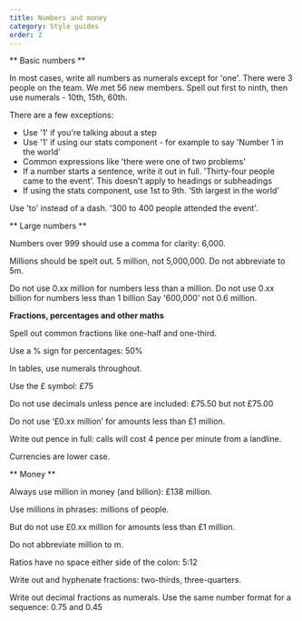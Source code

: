```yaml
---
title: Numbers and money
category: Style guides
order: 2
---
```


** Basic numbers ** 

In most cases, write all numbers as numerals except for 'one'. There were 3 people on the team. We met 56 new members. 
Spell out first to ninth, then use numerals - 10th, 15th, 60th. 

There are a few exceptions:
* Use '1' if you're talking about a step
* Use '1' if using our stats component - for example to say 'Number 1 in the world' 
* Common expressions like 'there were one of two problems'
* If a number starts a sentence, write it out in full. 'Thirty-four people came to the event'. This doesn't apply to headings or subheadings
* If using the stats component, use 1st to 9th. '5th largest in the world'

Use 'to' instead of a dash. '300 to 400 people attended the event'.

** Large numbers **

Numbers over 999 should use a comma for clarity: 6,000. 

Millions should be spelt out. 5 million, not 5,000,000. Do not abbreviate to 5m.

Do not use 0.xx million for numbers less than a million. Do not use 0.xx billion for numbers less than 1 billion
Say '600,000' not 0.6 million.


**Fractions, percentages and other maths**

Spell out common fractions like one-half and one-third.

Use a % sign for percentages: 50%

In tables, use numerals throughout.

Use the £ symbol: £75

Do not use decimals unless pence are included: £75.50 but not £75.00

Do not use ‘£0.xx million’ for amounts less than £1 million.

Write out pence in full: calls will cost 4 pence per minute from a landline.

Currencies are lower case.

** Money ** 


Always use million in money (and billion): £138 million.

Use millions in phrases: millions of people.

But do not use £0.xx million for amounts less than £1 million.

Do not abbreviate million to m.

Ratios have no space either side of the colon: 5:12

Write out and hyphenate fractions: two-thirds, three-quarters.

Write out decimal fractions as numerals. Use the same number format for a sequence: 0.75 and 0.45
